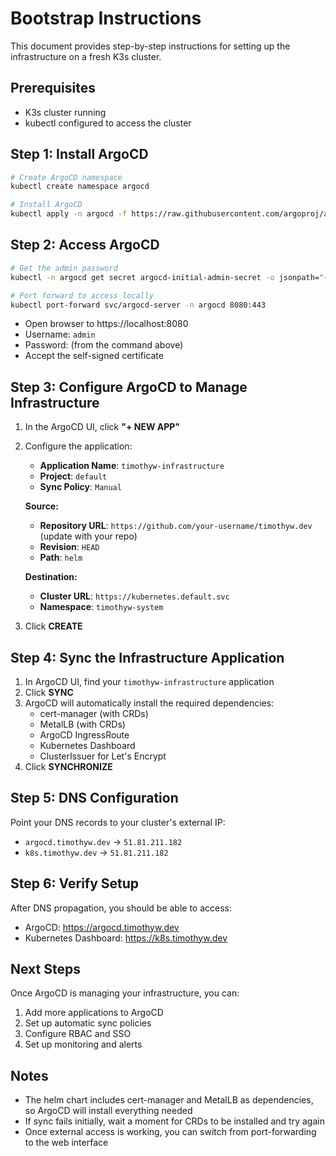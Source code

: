 # Bootstrap Instructions

This document provides step-by-step instructions for setting up the infrastructure on a fresh K3s cluster.

## Prerequisites

- K3s cluster running
- kubectl configured to access the cluster

## Step 1: Install ArgoCD

```bash
# Create ArgoCD namespace
kubectl create namespace argocd

# Install ArgoCD
kubectl apply -n argocd -f https://raw.githubusercontent.com/argoproj/argo-cd/stable/manifests/install.yaml
```

## Step 2: Access ArgoCD

```bash
# Get the admin password
kubectl -n argocd get secret argocd-initial-admin-secret -o jsonpath="{.data.password}" | base64 -d

# Port forward to access locally
kubectl port-forward svc/argocd-server -n argocd 8080:443
```

- Open browser to https://localhost:8080
- Username: `admin`
- Password: (from the command above)
- Accept the self-signed certificate

## Step 3: Configure ArgoCD to Manage Infrastructure

1. In the ArgoCD UI, click **"+ NEW APP"**
2. Configure the application:
   - **Application Name**: `timothyw-infrastructure`
   - **Project**: `default`
   - **Sync Policy**: `Manual`
   
   **Source:**
   - **Repository URL**: `https://github.com/your-username/timothyw.dev` (update with your repo)
   - **Revision**: `HEAD`
   - **Path**: `helm`
   
   **Destination:**
   - **Cluster URL**: `https://kubernetes.default.svc`
   - **Namespace**: `timothyw-system`

3. Click **CREATE**

## Step 4: Sync the Infrastructure Application

1. In ArgoCD UI, find your `timothyw-infrastructure` application
2. Click **SYNC**
3. ArgoCD will automatically install the required dependencies:
   - cert-manager (with CRDs)
   - MetalLB (with CRDs)
   - ArgoCD IngressRoute
   - Kubernetes Dashboard
   - ClusterIssuer for Let's Encrypt
4. Click **SYNCHRONIZE**

## Step 5: DNS Configuration

Point your DNS records to your cluster's external IP:
- `argocd.timothyw.dev` → `51.81.211.182`
- `k8s.timothyw.dev` → `51.81.211.182`

## Step 6: Verify Setup

After DNS propagation, you should be able to access:
- ArgoCD: https://argocd.timothyw.dev
- Kubernetes Dashboard: https://k8s.timothyw.dev

## Next Steps

Once ArgoCD is managing your infrastructure, you can:
1. Add more applications to ArgoCD
2. Set up automatic sync policies
3. Configure RBAC and SSO
4. Set up monitoring and alerts

## Notes

- The helm chart includes cert-manager and MetalLB as dependencies, so ArgoCD will install everything needed
- If sync fails initially, wait a moment for CRDs to be installed and try again
- Once external access is working, you can switch from port-forwarding to the web interface